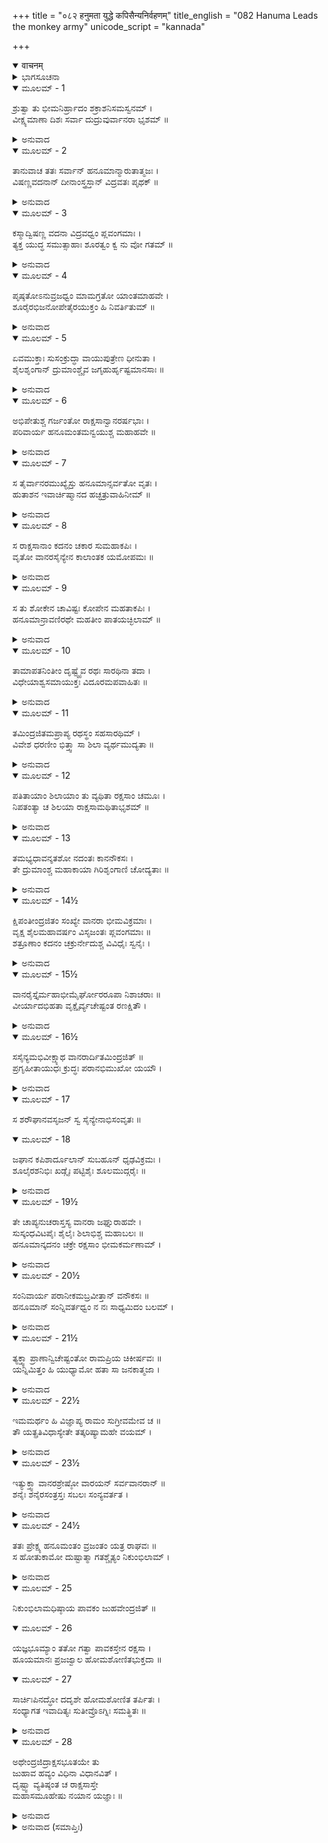+++
title = "०८२ हनुमता युद्धे कपिसैन्यनिर्वहणम्"
title_english = "082 Hanuma Leads the monkey army"
unicode_script = "kannada"

+++
<details open><summary>वाचनम्</summary>

<div class="audioEmbed"  caption="श्रीराम-हरिसीताराममूर्ति-घनपाठिभ्यां वचनम्" src="https://archive.org/download/Ramayana-recitation-Sriram-harisItArAmamUrti-Ghanapaati-v2/Kanda_6/Kanda_6_YK-082-Hanuma_Leads_the_monkey_army_0.mp3"></div>
</details>



<details><summary>ಭಾಗಸೂಚನಾ</summary>

ಹನುಮಂತನ ಮುಂದಾಳುತನದಿಂದ ವಾನರ-ರಾಕ್ಷಸರ ಯುದ್ಧ, ಹನುಮಂತನು ಶ್ರೀರಾಮನ ಬಳಿಗೆ ಹೋದುದು, ಇಂದ್ರಜಿತು ನಿಕುಂಭಿಲಾ ಮಂದಿರಕ್ಕೆ ಹೋಗಿ ಹೋಮ ಮಾಡಿದುದು
</details>

<details open><summary>ಮೂಲಮ್ - 1</summary>

ಶ್ರುತ್ವಾ ತು ಭೀಮನಿರ್ಹ್ರಾದಂ ಶಕ್ರಾಶನಿಸಮಸ್ವನಮ್ ।  
ವೀಕ್ಷ್ಯಮಾಣಾ ದಿಶಃ ಸರ್ವಾ ದುದ್ರುವುರ್ವಾನರಾ ಭೃಶಮ್ ॥
</details>

<details><summary>ಅನುವಾದ</summary>

ಇಂದ್ರನ ವಜ್ರಾಯುಧದ ಶಬ್ದದಂತೆ ಅತ್ಯಂತ ಭಯಂಕರ ಸಿಂಹನಾದವನ್ನು ಕೇಳಿ ವಾನರ ಶ್ರೇಷ್ಠರು ಸುತ್ತಲೂ ನೋಡುತ್ತಾ ಪಲಾಯನ ಮಾಡತೊಡಗಿದರು.॥1॥
</details>

<details open><summary>ಮೂಲಮ್ - 2</summary>

ತಾನುವಾಚ ತತಃ ಸರ್ವಾನ್ ಹನೂಮಾನ್ಮಾರುತಾತ್ಮಜಃ ।  
ವಿಷಣ್ಣವದನಾನ್ ದೀನಾಂಸ್ತ್ರಸ್ತಾನ್ ವಿದ್ರವತಃ ಪೃಥಕ್ ॥
</details>

<details><summary>ಅನುವಾದ</summary>

ದೀನ, ವಿಷಾದ ಗ್ರಸ್ತರಾಗಿ ಭಯದಿಂದ ಓಡುತ್ತಿರುವ ವಾನರರೆಲ್ಲರನ್ನು ನೋಡಿ ಹನುಮಂತನು ಹೇಳಿದನು.॥2॥
</details>

<details open><summary>ಮೂಲಮ್ - 3</summary>

ಕಸ್ಮಾದ್ವಿಷಣ್ಣ ವದನಾ ವಿದ್ರವಧ್ವಂ ಪ್ಲವಂಗಮಾಃ ।  
ತ್ಯಕ್ತ ಯುದ್ಧ ಸಮುತ್ಸಾಹಾಃ ಶೂರತ್ವಂ ಕ್ವ ನು ವೋ ಗತಮ್ ॥
</details>

<details><summary>ಅನುವಾದ</summary>

ವಾನರರೇ! ನೀವು ವಿಷಾದಪಟ್ಟು ಯುದ್ಧೋತ್ಸಾಹ ಬಿಟ್ಟು ಏಕೆ ಓಡಿಹೋಗು ತ್ತಿರುವಿರಿ? ನಿಮ್ಮಲ್ಲಿರುವ ಶೌರ್ಯವು ಎಲ್ಲಿಗೆ ಹೋಯಿತು.॥3॥
</details>

<details open><summary>ಮೂಲಮ್ - 4</summary>

ಪೃಷ್ಠತೋಽನುವ್ರಜಧ್ವಂ ಮಾಮಗ್ರತೋ ಯಾಂತಮಾಹವೇ ।  
ಶೂರೈರಭಿಜನೋಪೇತೈರಯುಕ್ತಂ ಹಿ ನಿವರ್ತಿತುಮ್ ॥
</details>

<details><summary>ಅನುವಾದ</summary>

ರಣರಂಗದಲ್ಲಿ ನಾನು ಮುಂದೆ ಹೋಗುತ್ತೇನೆ. ನೀವೆಲ್ಲ ನನ್ನ ಹಿಂದೆ ಬನ್ನಿರಿ. ಉತ್ತಮ ಕುಲೋತ್ಪನ್ನ ಶೂರವೀರರಿಗೆ ಯುದ್ಧದಲ್ಲಿ ಬೆನ್ನು ತೋರುವುದು ಅನುಚಿತವಾಗಿದೆ.॥4॥
</details>

<details open><summary>ಮೂಲಮ್ - 5</summary>

ಏವಮುಕ್ತಾಃ ಸುಸಂಕ್ರುದ್ಧಾ ವಾಯುಪುತ್ರೇಣ ಧೀನುತಾ ।  
ಶೈಲಶೃಂಗಾನ್ ದ್ರುಮಾಂಶ್ಚೈವ  ಜಗೃಹುರ್ಹೃಷ್ಟಮಾನಸಾಃ ॥
</details>

<details><summary>ಅನುವಾದ</summary>

ಬುದ್ಧಿವಂತ ವಾಯುಪುತ್ರನು ಹೀಗೆ ಹೇಳಿದಾಗ ವಾನರರು ಸಂತೋಷಗೊಂಡು ರಾಕ್ಷಸರ ಕುರಿತು ಅತ್ಯಂತ ಕುಪಿತರಾಗಿ ಕೈಗಳಲ್ಲಿ ಪರ್ವತಶಿಖರ, ವೃಕ್ಷಗಳನ್ನು ಎತ್ತಿಕೊಂಡರು.॥5॥
</details>

<details open><summary>ಮೂಲಮ್ - 6</summary>

ಅಭಿಪೇತುಶ್ಚ ಗರ್ಜಂತೋ ರಾಕ್ಷಸಾನ್ವಾನರರ್ಷಭಾಃ ।  
ಪರಿವಾರ್ಯ ಹನೂಮಂತಮನ್ವಯುಶ್ಚ ಮಹಾಹವೇ ॥
</details>

<details><summary>ಅನುವಾದ</summary>

ಆ ಶ್ರೇಷ್ಠ ವಾನರ ವೀರರು ಮಹಾಸಮರದಲ್ಲಿ ಹನುಮಂತನ ಸುತ್ತಲೂ ನೆರೆದು ಅವನ ಹಿಂದೆ ಹಿಂದೆಯೇ ನಡೆದರು. ಹಾಗೂ ಜೋರಾಗಿ ಗರ್ಜಿಸುತ್ತಾ ಅವರು ರಾಕ್ಷಸರ ಮೇಲೆ ಆಕ್ರಮಣ ಮಾಡಿದರು.॥6॥
</details>

<details open><summary>ಮೂಲಮ್ - 7</summary>

ಸ ತೈರ್ವಾನರಮುಖ್ಯೈಸ್ತು ಹನೂಮಾನ್ಸರ್ವತೋ ವೃತಃ ।  
ಹುತಾಶನ ಇವಾರ್ಚಿಷ್ಮಾನದ ಹಚ್ಛತ್ರುವಾಹಿನೀಮ್ ॥
</details>

<details><summary>ಅನುವಾದ</summary>

ಶ್ರೇಷ್ಠ ವಾನರರಿಂದ ಸುತ್ತುವರಿಯಲ್ಪಟ್ಟ ಮಹಾಕಪಿ ಹನುಮಂತನು ಜ್ವಾಲಾ ಮಾಲೆಗಳಿಂದ ಕೂಡಿದ ಪ್ರಜ್ವಲಿತ ಅಗ್ನಿಯಂತೆ ಶತ್ರು ಸೈನ್ಯವನ್ನು ಸುಡತೊಡಗಿದನು.॥7॥
</details>

<details open><summary>ಮೂಲಮ್ - 8</summary>

ಸ ರಾಕ್ಷಸಾನಾಂ ಕದನಂ ಚಕಾರ ಸುಮಹಾಕಪಿಃ ।  
ವೃತೋ ವಾನರಸೈನ್ಯೇನ ಕಾಲಾಂತಕ ಯಮೋಪಮಃ ॥
</details>

<details><summary>ಅನುವಾದ</summary>

ವಾನರ ಸೈನಿಕರಿಂದ ಪರಿವೃತನಾದ ಮಹಾಕಪಿ ಹನುಮಂತನು ಪ್ರಳಯಕಾಲದ ಸಂಹಾರಕಾರೀ ಯಮರಾಜನಂತೆ ರಾಕ್ಷಸರನ್ನು ಸಂಹಾರ ಮಾಡತೊಡಗಿದನು.॥8॥
</details>

<details open><summary>ಮೂಲಮ್ - 9</summary>

ಸ ತು ಶೋಕೇನ ಚಾವಿಷ್ಟಃ ಕೋಪೇನ ಮಹತಾಕಪಿಃ ।  
ಹನೂಮಾನ್ರಾವಣಿರಥೇ ಮಹತೀಂ ಪಾತಯಚ್ಛಿಲಾಮ್ ॥
</details>

<details><summary>ಅನುವಾದ</summary>

ಸೀತೆಯ ವಧೆಯಿಂದ ಅವರ ಮನಸ್ಸಿನಲ್ಲಿ ಬಹಳ ಶೋಕವಾಗುತ್ತಿತ್ತು ಹಾಗೂ ಇಂದ್ರ ಜಿತುವಿನ ಅತ್ಯಾಚಾರದಿಂದ ಅವರ ಕ್ರೋಧ ನೆತ್ತಿಗೇರಿತ್ತು. ಅದರಿಂದ ಹನುಮಂತನು ರಾವಣಿಯ ರಥದ ಮೇಲೆ ದೊಡ್ಡ ಶಿಲೆಯನ್ನು ಎಸೆದನು.॥9॥
</details>

<details open><summary>ಮೂಲಮ್ - 10</summary>

ತಾಮಾಪತನಿಂತೀಂ ದೃಷ್ಟ್ವೈವ ರಥಃ ಸಾರಥಿನಾ ತದಾ ।  
ವಿಧೇಯಾಶ್ವಸಮಾಯುಕ್ತಃ  ವಿದೂರಮಪವಾಹಿತಃ ॥
</details>

<details><summary>ಅನುವಾದ</summary>

ತನ್ನ ಮೇಲೆ ಬೀಳುತ್ತಿರುವ ಶಿಲೆಯನ್ನು ನೋಡಿ ಕೂಡಲೇ ಆಜ್ಞಾಕಾರಿ ಸಾರಥಿಯು ಕುದುರೆ ಹೂಡಿದ ರಥವನ್ನು ದೂರ ಕೊಂಡು ಹೋದನು.॥10॥
</details>

<details open><summary>ಮೂಲಮ್ - 11</summary>

ತಮಿಂದ್ರಜಿತಮಪ್ರಾಪ್ಯ ರಥಸ್ಥಂ ಸಹಸಾರಥಿಮ್ ।  
ವಿವೇಶ ಧರಣೀಂ ಭಿತ್ತ್ವಾ ಸಾ ಶಿಲಾ ವ್ಯರ್ಥಮುದ್ಯತಾ ॥
</details>

<details><summary>ಅನುವಾದ</summary>

ಆದ್ದರಿಂದ ಸಾರಥಿಸಹಿತ ಕುಳಿತಿರುವ ಇಂದ್ರಜಿತುವಿನವರೆಗೆ ತಲುಪದೆ ಆ ಶಿಲೆಯು ನೆಲಕ್ಕೆ ಬಿದ್ದು ಭೂಮಿಯೊಳಗೆ ಸೇರಿ ಹೋಯಿತು. ಹೀಗೆ ಅದು ವ್ಯರ್ಥವಾಗಿ ಹೋಯಿತು.॥11॥
</details>

<details open><summary>ಮೂಲಮ್ - 12</summary>

ಪತಿತಾಯಾಂ ಶಿಲಾಯಾಂ ತು ವ್ಯಥಿತಾ ರಕ್ಷಸಾಂ ಚಮೂಃ ।  
ನಿಪತಂತ್ಯಾ ಚ ಶಿಲಯಾ ರಾಕ್ಷಸಾಮಥಿತಾಭೃಶಮ್ ॥
</details>

<details><summary>ಅನುವಾದ</summary>

ಆ ಶಿಲೆಯು ರಾಕ್ಷಸ ಸೈನಿಕರ ಮೇಲೆ ಬಿದ್ದು ಅನೇಕ ರಾಕ್ಷಸರನ್ನು ಜಜ್ಜಿಹಾಕಿತು.॥12॥
</details>

<details open><summary>ಮೂಲಮ್ - 13</summary>

ತಮಭ್ಯಧಾವನ್ಶತಶೋ ನದಂತಃ  ಕಾನನೌಕಸಃ ।  
ತೇ ದ್ರುಮಾಂಶ್ಚ ಮಹಾಕಾಯಾ ಗಿರಿಶೃಂಗಾಣಿ ಚೋದ್ಯತಾಃ ॥
</details>

<details><summary>ಅನುವಾದ</summary>

ಅನಂತರ ನೂರಾರು ವಿಶಾಲಕಾಯ ವಾನರರು ಕೈಗಳಲ್ಲಿ ವೃಕ್ಷ ಮತ್ತು ಪರ್ವತ ಗಳನ್ನೆತ್ತಿಕೊಂಡು ಗರ್ಜಿಸುತ್ತಾ ಇಂದ್ರಜಿತನ ಮೇಲೆ ಆಕ್ರಮಣ ಮಾಡಿದರು.॥13॥
</details>

<details open><summary>ಮೂಲಮ್ - 14½</summary>

ಕ್ಷಿಪಂತೀಂದ್ರಜಿತಂ ಸಂಖ್ಯೇ ವಾನರಾ ಭೀಮವಿಕ್ರಮಾಃ ।  
ವೃಕ್ಷ ಶೈಲಮಹಾವರ್ಷಂ ವಿಸೃಜಂತಃ ಪ್ಲವಂಗಮಾಃ ॥  
ಶತ್ರೂಣಾಂ ಕದನಂ ಚಕ್ರುರ್ನೇದುಶ್ಚ ವಿವಿಧೈಃ ಸ್ವನೈಃ ।
</details>

<details><summary>ಅನುವಾದ</summary>

ಆ ಭಯಾನಕ ಪರಾಕ್ರಮೀ ವಾನರ ವೀರ ಯುದ್ಧದಲ್ಲಿ ಇಂದ್ರಜಿತನ ಮೇಲೆ ಪರ್ವತ ಶಿಖರ ಹಾಗೂ ವೃಕ್ಷಗಳನ್ನು ಎಸೆಯತೊಡಗಿದರು. ವೃಕ್ಷ-ಪರ್ವತಗಳ ಭಾರೀ ವೃಷ್ಟಿ ಮಾಡುತ್ತಾ ಆ ವಾನರವೀರರು ಶತ್ರುಗಳನ್ನು ಸಂಹರಿಸುತ್ತಾ, ಬಗೆ ಬಗೆಯಾಗಿ ಗರ್ಜಿಸತೊಡಗಿದರು.॥14½॥
</details>

<details open><summary>ಮೂಲಮ್ - 15½</summary>

ವಾನರೈಸ್ತೈರ್ಮಹಾಭೀಮೈರ್ಘೋರರೂಪಾ ನಿಶಾಚರಾಃ ॥  
ವೀರ್ಯಾದಭಿಹತಾ ವೃಕ್ಷೈರ್ವ್ಯಚೇಷ್ಟಂತ ರಣಕ್ಷಿತೌ ।
</details>

<details><summary>ಅನುವಾದ</summary>

ಮಹಾಭಯಂಕರ ವಾನರರು ಘೋರರೂಪಧಾರೀ ನಿಶಾಚರರನ್ನು ಹೊಡೆದುರುಳಿಸಿದರು. ರಾಕ್ಷಸರು ರಣರಂಗ ದಲ್ಲಿ ಬಿದ್ದು ಚಡಪಡಿಸತೊಡಗಿದರು.॥15½॥
</details>

<details open><summary>ಮೂಲಮ್ - 16½</summary>

ಸಸೈನ್ಯಮಭಿವೀಕ್ಷ್ಯಾಥ  ವಾನರಾರ್ದಿತಮಿಂದ್ರಜಿತ್ ॥  
ಪ್ರಗೃಹೀತಾಯುಧಃ ಕ್ರುದ್ಧಃ ಪರಾನಭಿಮುಖೋ ಯಯೌ ।
</details>

<details><summary>ಅನುವಾದ</summary>

ತನ್ನ ಸೈನ್ಯವು ವಾನರರಿಂದ ಹತನಾದುದನ್ನು ನೋಡಿ ಇಂದ್ರಜಿತು ಕ್ರೋಧ ದಿಂದ ಅಸ್ತ್ರ-ಶಸ್ತ್ರ ಧರಿಸಿ ಶತ್ರುಗಳ ಎದುರಿಗೆ ಬಂದನು.॥16½॥
</details>

<details open><summary>ಮೂಲಮ್ - 17</summary>

ಸ ಶರೌಘಾನವಸೃಜನ್ ಸ್ವ ಸೈನ್ಯೇನಾಭಿಸಂವೃತಃ ॥
</details>

<details open><summary>ಮೂಲಮ್ - 18</summary>

ಜಘಾನ ಕಪಿಶಾರ್ದೂಲಾನ್ ಸುಬಹೂನ್ ಧೃಢವಿಕ್ರಮಃ ।  
ಶೂಲೈರಶನಿಭಿಃ ಖಡ್ಗೈಃ ಪಟ್ಟಿಶೈಃ ಶೂಲಮುದ್ಗರೈಃ ॥
</details>

<details><summary>ಅನುವಾದ</summary>

ತನ್ನ ಸೈನ್ಯದಿಂದ ಪರಿವೃತನಾದ ಆ ಸುದೃಢಪರಾಕ್ರಮೀ ವೀರ ನಿಶಾಚರನು ಬಾಣಸಮೂಹಗಳನ್ನು ಮಳೆಗರೆಯುತ್ತಾ, ಶೂಲ, ವಜ್ರ,ಖಡ್ಗ, ಪಟ್ಟಿಶ ಹಾಗೂ ಮುದ್ಗರಗಳಿಂದ ಅನೇಕ ವಾನರವೀರರನ್ನು ಸಂಹರಿಸಿದನು.॥17-18½॥
</details>

<details open><summary>ಮೂಲಮ್ - 19½</summary>

ತೇ ಚಾಪ್ಯನುಚರಾಸ್ತಸ್ಯ ವಾನರಾ ಜಘ್ನುರಾಹವೇ ।  
ಸುಸ್ಕಂಧವಿಟಪೈಃ ಶೈಲೈಃ ಶಿಲಾಭಿಶ್ಚ ಮಹಾಬಲಃ ॥  
ಹನೂಮಾನ್ಕದನಂ ಚಕ್ರೇ ರಕ್ಷಸಾಂ ಭೀಮಕರ್ಮಣಾಮ್ ।
</details>

<details><summary>ಅನುವಾದ</summary>

ವಾನರರೂ ಕೂಡ ಯುದ್ಧದಲ್ಲಿ ಇಂದ್ರಜಿತನ ಅನುಚರರನ್ನು ವಧಿಸಿದರು. ಮಹಾಬಲಿ ಹನುಮಂತನು ಸುಂದರ ರೆಂಬೆಗಳಿಂದ ಕೂಡಿದ ತಾಲವೃಕ್ಷ ಹಾಗೂ ಶಿಲೆಗಳಿಂದ ಭೀಮಕರ್ಮ ರಾಕ್ಷಸರನ್ನು ಸಂಹರಿಸತೊಡಗಿದನು.॥19½॥
</details>

<details open><summary>ಮೂಲಮ್ - 20½</summary>

ಸಂನಿವಾರ್ಯ ಪರಾನೀಕಮಬ್ರವೀತ್ತಾನ್ ವನೌಕಸಃ ॥  
ಹನೂಮಾನ್ ಸಂನ್ನಿವರ್ತಧ್ವಂ ನ ನಃ ಸಾಧ್ಯಮಿದಂ ಬಲಮ್ ।
</details>

<details><summary>ಅನುವಾದ</summary>

ಹೀಗೆ ಶತ್ರುಗಳ ಸೈನ್ಯದ ವೇಗವನ್ನು ತಡೆದು ವಾನರರಲ್ಲಿ ಹೇಳಿದನು - ಬಂಧುಗಳೇ! ಈಗ ನೀವು ಹಿಂದಿರುಗಿರಿ. ಇನ್ನು ಈ ಸೈನ್ಯವನ್ನು ಸಂಹರಿಸುವ ಆವಶ್ಯಕತೆ ಉಳಿಯಲಿಲ್ಲ.॥20½॥
</details>

<details open><summary>ಮೂಲಮ್ - 21½</summary>

ತ್ಯಕ್ತ್ವಾ ಪ್ರಾಣಾನ್ವಿಚೇಷ್ಟಂತೋ ರಾಮಪ್ರಿಯ ಚಿಕೀರ್ಷವಃ ॥  
ಯನ್ನಿಮಿತ್ತಂ ಹಿ ಯುಧ್ಯಾಮೋ ಹತಾ ಸಾ ಜನಕಾತ್ಮಜಾ ।
</details>

<details><summary>ಅನುವಾದ</summary>

ನಾವು ಯಾರಿಗಾಗಿ ಶ್ರೀರಾಮನ ಪ್ರಿಯ ಮಾಡುವ ಇಚ್ಛೆ ಇರಿಸಿ ಪ್ರಾಣದ ಹಂಗನ್ನು ಬಿಟ್ಟು, ಪೂರ್ಣಪ್ರಯತ್ನದಿಂದ ಯುದ್ಧ ಮಾಡುತ್ತಿದ್ದೆವೋ ಆ ಜನಕಾತ್ಮಜೆ ಸೀತೆಯು ಸತ್ತುಹೋದಳು.॥21½॥
</details>

<details open><summary>ಮೂಲಮ್ - 22½</summary>

ಇಮಮರ್ಥಂ ಹಿ ವಿಜ್ಞಾಪ್ಯ ರಾಮಂ ಸುಗ್ರೀವಮೇವ ಚ ॥  
ತೌ ಯತ್ಪ್ರತಿವಿಧಾಸ್ಯೇತೇ ತತ್ಕರಿಷ್ಯಾಮಹೇ ವಯಮ್ ।
</details>

<details><summary>ಅನುವಾದ</summary>

ಈಗ ಈ ಮಾತಿನ ಸೂಚನೆಯನ್ನು ಭಗವಾನ್ ಶ್ರೀರಾಮ ಮತ್ತು ಸುಗ್ರೀವರಿಗೆ ತಿಳಿಸಬೇಕು. ಮತ್ತೆ ಅವರಿಬ್ಬರೂ ಇದಕ್ಕಾಗಿ ಹೇಗೆ ಪ್ರತಿಕಾರ ಯೋಚಿಸುವರೋ ಅದನ್ನೇ ನಾವು ಮಾಡೋಣ.॥22½॥
</details>

<details open><summary>ಮೂಲಮ್ - 23½</summary>

ಇತ್ಯುಕ್ತ್ವಾ ವಾನರಶ್ರೇಷ್ಠೋ ವಾರಯನ್ ಸರ್ವವಾನರಾನ್ ॥  
ಶನೈಃ ಶನೈರಸಂತ್ರಸ್ತಃ ಸಬಲಃ ಸಂನ್ಯವರ್ತತ ।
</details>

<details><summary>ಅನುವಾದ</summary>

ಹೀಗೆ ಹೇಳಿ ವಾನರಶ್ರೇಷ್ಠ ಹನುಮಂತನು ಎಲ್ಲ ವಾನರರನ್ನು ಯುದ್ಧದಿಂದ ತಡೆದು, ನಿಧಾನವಾಗಿ ಎಲ್ಲ ಸೈನ್ಯದೊಂದಿಗೆ ನಿರ್ಭಯವಾಗಿ ಮರಳಿದನು.॥23½॥
</details>

<details open><summary>ಮೂಲಮ್ - 24½</summary>

ತತಃ ಪ್ರೇಕ್ಷ್ಯ ಹನೂಮಂತಂ ವ್ರಜಂತಂ ಯತ್ರ ರಾಘವಃ ॥  
ಸ ಹೋತುಕಾಮೋ ದುಷ್ಟಾತ್ಮಾ ಗತಶ್ಚೈತ್ಯಂ ನಿಕುಂಭಿಲಾಮ್ ।
</details>

<details><summary>ಅನುವಾದ</summary>

ಹನುಮಂತನು ಶ್ರೀರಾಮನ ಬಳಿಗೆ ಹೋಗುವುದನ್ನು ನೋಡಿ ದುರಾತ್ಮಾ ಇಂದ್ರಜಿತನು ಹೋಮ ಮಾಡುವ ಇಚ್ಛೆಯಿಂದ ನಿಕುಂಭಿಳಾದೇವಿಯ ಮಂದಿರಕ್ಕೆ ಹೋದನ.॥24½॥
</details>

<details open><summary>ಮೂಲಮ್ - 25</summary>

ನಿಕುಂಭಿಲಾಮಧಿಷ್ಠಾಯ ಪಾವಕಂ ಜುಹವೇಂದ್ರಜಿತ್ ॥
</details>

<details open><summary>ಮೂಲಮ್ - 26</summary>

ಯಜ್ಞಭೂಮ್ಯಾಂ ತತೋ ಗತ್ವಾ ಪಾವಕಸ್ತೇನ ರಕ್ಷಸಾ ।  
ಹೂಯಮಾನಃ ಪ್ರಜಜ್ವಾಲ ಹೋಮಶೋಣಿತಭುಕ್ತದಾ ॥
</details>

<details open><summary>ಮೂಲಮ್ - 27</summary>

ಸಾರ್ಚಿಃಪಿನದ್ಧೋ ದದೃಶೇ ಹೋಮಶೋಣಿತ ತರ್ಪಿತಃ ।  
ಸಂಧ್ಯಾಗತ ಇವಾದಿತ್ಯಃ ಸುತೀವ್ರೊಽಗ್ನಿಃ ಸಮತ್ಥಿತಃ ॥
</details>

<details><summary>ಅನುವಾದ</summary>

ನಿಕುಂಭಿಳಾ ಮಂದಿರಕ್ಕೆ ಹೋಗಿ ಆ ನಿಶಾಚರ ಇಂದ್ರಜಿತನು ಅಗ್ನಿಗೆ ಆಹುತಿ ನೀಡಿದನು. ಅನಂತರ ಯಜ್ಞಶಾಲೆಗೆ ಹೋಗಿ ಅವನು ಯಜ್ಞೇಶ್ವರನನ್ನು ಹೋಮ ದಿಂದ ತೃಪ್ತಗೊಳಿಸಿದನು. ಆ ಹೋಮಶೋಣಿತ ಭೋಜೀ ಅಭಿಚಾರಿಕ ಅಗ್ನಿದೇವತೆ ಆಹುತಿ ಪಡೆಯುತ್ತಲೇ ಹೋಮ ಮತ್ತು ಶೋಣಿತದಿಂದ ತೃಪ್ತನಾಗಿ ಪ್ರಜ್ವಲಿತನಾಗಿ, ಜ್ವಾಲೆಗಳಿಂದ ಆವೃತನಾಗಿ ಕಂಡು ಬಂತು. ಆ ತೀವ್ರ ತೇಜಸ್ಸುಳ್ಳ ಅಗ್ನಿದೇವತೆ ಸಂಧ್ಯಾಕಾಲದ ಸೂರ್ಯನಂತೆ ಪ್ರಕಟನಾಗಿದ್ದನು.॥25-27॥
</details>

<details open><summary>ಮೂಲಮ್ - 28</summary>

ಅಥೇಂದ್ರಜಿದ್ರಾಕ್ಷಸಭೂತಯೇ ತು  
ಜುಹಾವ ಹವ್ಯಂ ವಿಧಿನಾ ವಿಧಾನವಿತ್ ।  
ದೃಷ್ಟ್ವಾ  ವ್ಯತಿಷ್ಠಂತ ಚ ರಾಕ್ಷಸಾಸ್ತೇ  
ಮಹಾಸಮೂಹೇಷು ನಯಾನ ಯಜ್ಞಾಃ ॥
</details>

<details><summary>ಅನುವಾದ</summary>

ಇಂದ್ರಜಿತು ಯಜ್ಞವಿಧಾನವನ್ನು ಬಲ್ಲವನಾಗಿದ್ದನು. ಅವನು ಸಮಸ್ತ ರಾಕ್ಷಸರ ಅಭ್ಯುದಯಕ್ಕಾಗಿ ವಿಧಿವತ್ತಾಗಿ ಹವನ ಪ್ರಾರಂಭಿಸಿದನು. ಆ ಹೋಮವನ್ನು ನೋಡಿ ಮಹಾಯುದ್ಧದ ಸಂದರ್ಭಗಳಲ್ಲಿ ನೀತಿ-ಅನೀತಿ, ಕರ್ತವ್ಯಾಕರ್ತವ್ಯವನ್ನು ತಿಳಿದ ರಾಕ್ಷಸರು ನಿಂತುಕೊಂಡರು.॥2.॥
</details>

<details><summary>ಅನುವಾದ (ಸಮಾಪ್ತಿಃ)</summary>

ಶ್ರೀವಾಲ್ಮೀಕಿ ವಿರಚಿತ ಆರ್ಷರಾಮಾಯಣ ಆದಿಕಾವ್ಯದ ಯುದ್ಧಕಾಂಡದಲ್ಲಿ ಎಂಭತ್ತೆರಡನೆಯ ಸರ್ಗ ಪೂರ್ಣವಾಯಿತು.॥82॥
</details>
